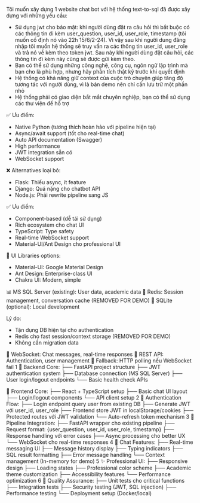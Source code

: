 Tôi muốn xây dựng 1 website chat bot với hệ thống text-to-sql đã được xây dựng với những yêu cầu:
-	Sử dụng jwt cho bảo mật: khi người dùng đặt ra câu hỏi thì bắt buộc có các thông tin đi kèm user_question, user_id, user_role, timestamp (tôi muốn cố định nó vào 22h 15/6/2-24). Vì vậy sau khi người dung đăng nhập tôi muốn hệ thống sẽ truy vấn ra các thông tin user_id, user_role và trả nó về kèm theo token jwt. Sau này khi người dùng đặt câu hỏi, các thông tin đi kèm này cũng sẽ được gửi kèm theo.
-	Bạn có thể sử dụng những công nghệ, công cụ, ngôn ngữ lập trình mà bạn cho là phù hợp, nhưng hãy phân tích thật kỹ trước khi quyết định
-	Hệ thống có khả năng giữ context của cuộc trò chuyện giúp tăng độ tương tác với người dùng, vì là bản demo nên chỉ cần lưu trữ một phần nhỏ
-	Hệ thống phải có giao diện bắt mắt chuyên nghiệp, bạn có thể sử dụng các thư viện để hỗ trợ

✅ Ưu điểm:
- Native Python (tương thích hoàn hảo với pipeline hiện tại)
- Async/await support (tốt cho real-time chat)
- Auto API documentation (Swagger)
- High performance
- JWT integration sẵn có
- WebSocket support

❌ Alternatives loại bỏ:
- Flask: Thiếu async, ít feature
- Django: Quá nặng cho chatbot API
- Node.js: Phải rewrite pipeline sang JS

✅ Ưu điểm:
- Component-based (dễ tái sử dụng)
- Rich ecosystem cho chat UI
- TypeScript: Type safety
- Real-time WebSocket support
- Material-UI/Ant Design cho professional UI

🎨 UI Libraries options:
- Material-UI: Google Material Design
- Ant Design: Enterprise-class UI
- Chakra UI: Modern, simple

📊 MS SQL Server (existing): User data, academic data
🚀 Redis: Session management, conversation cache (REMOVED FOR DEMO)
💾 SQLite (optional): Local development

Lý do:
- Tận dụng DB hiện tại cho authentication
- Redis cho fast session/context storage (REMOVED FOR DEMO)
- Không cần migration data

🔄 WebSocket: Chat messages, real-time responses
📡 REST API: Authentication, user management
📱 Fallback: HTTP polling nếu WebSocket fail
1
🔧 Backend Core:
├── FastAPI project structure
├── JWT authentication system
├── Database connection (MS SQL Server)
├── User login/logout endpoints
└── Basic health check APIs

🎨 Frontend Core:
├── React + TypeScript setup
├── Basic chat UI layout
├── Login/logout components
└── API client setup
2
🔐 Authentication Flow:
├── Login endpoint query user from existing DB
├── Generate JWT với user_id, user_role
├── Frontend store JWT in localStorage/cookies
├── Protected routes với JWT validation
└── Auto-refresh token mechanism
3
🔌 Pipeline Integration:
├── FastAPI wrapper cho existing pipeline
├── Request format: {user_question, user_id, user_role, timestamp}
├── Response handling với error cases
├── Async processing cho better UX
└── WebSocket cho real-time responses
4
💬 Chat Features:
├── Real-time messaging UI
├── Message history display
├── Typing indicators
├── SQL result formatting
├── Error message handling
└── Context management (In-memory for demo)
5
✨ Professional UI:
├── Responsive design
├── Loading states
├── Professional color scheme
├── Academic theme customization
├── Accessibility features
└── Performance optimization
6
🧪 Quality Assurance:
├── Unit tests cho critical functions
├── Integration tests
├── Security testing (JWT, SQL injection)
├── Performance testing
└── Deployment setup (Docker/local)
